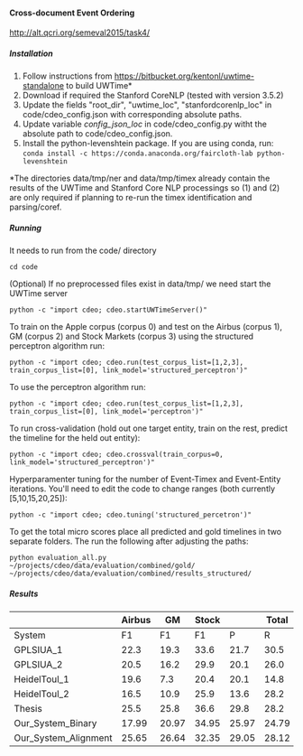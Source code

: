 #### Cross-document Event Ordering

http://alt.qcri.org/semeval2015/task4/

##### Installation

1. Follow instructions from https://bitbucket.org/kentonl/uwtime-standalone to build UWTime*
2. Download if required the Stanford CoreNLP (tested with version 3.5.2)
3. Update the fields "root_dir", "uwtime_loc", "stanfordcorenlp_loc" in code/cdeo_config.json with corresponding absolute paths.
4. Update variable <i>config_json_loc</i> in code/cdeo_config.py witht the absolute path to code/cdeo_config.json.
5. Install the python-levenshtein package. If you are using conda, run:
```conda install -c https://conda.anaconda.org/faircloth-lab python-levenshtein```

*The directories data/tmp/ner and data/tmp/timex already contain the results of the UWTime and Stanford Core NLP processings so (1) and (2) are only required if planning to re-run the timex identification and parsing/coref.

##### Running
It needs to run from the code/ directory

```cd code```

(Optional) If no preprocessed files exist in data/tmp/ we need start the UWTime server

```python -c "import cdeo; cdeo.startUWTimeServer()"```

To train on the Apple corpus (corpus 0) and test on the Airbus (corpus 1), GM (corpus 2) and Stock Markets (corpus 3) using the structured perceptron algorithm run:

```python -c "import cdeo; cdeo.run(test_corpus_list=[1,2,3], train_corpus_list=[0], link_model='structured_perceptron')"```

To use the perceptron algorithm run:

```python -c "import cdeo; cdeo.run(test_corpus_list=[1,2,3], train_corpus_list=[0], link_model='perceptron')"```

To run cross-validation (hold out one target entity, train on the rest, predict the timeline for the held out entity):

```python -c "import cdeo; cdeo.crossval(train_corpus=0, link_model='structured_perceptron')"```

Hyperparamenter tuning for the number of Event-Timex and Event-Entity iterations. You'll need to edit the code to change ranges (both currently [5,10,15,20,25]):

```python -c "import cdeo; cdeo.tuning('structured_percetron')"```

To get the total micro scores place all predicted and gold timelines in two separate folders. The run the following after adjusting the paths:

```python evaluation_all.py ~/projects/cdeo/data/evaluation/combined/gold/ ~/projects/cdeo/data/evaluation/combined/results_structured/```

##### Results
|  | Airbus|GM|Stock|  |Total|  |
| --- | --- | --- | --- | --- | --- | --- |
|System|F1|F1|F1|P|R|F1|
|GPLSIUA_1|22.3|19.3|33.6|21.7|30.5|25.4|
|GPLSIUA_2|20.5|16.2|29.9|20.1|26.0|22.7|
|HeidelToul_1|19.6|7.3|20.4|20.1|14.8|17.0|
|HeidelToul_2|16.5|10.9|25.9|13.6|28.2|18.3|
|Thesis|25.5|25.8|36.6|29.8|28.2| 28.7|
|Our_System_Binary|17.99|20.97|34.95|25.97|24.79|25.37|
|Our_System_Alignment|25.65|26.64|32.35|29.05|28.12|28.58|
